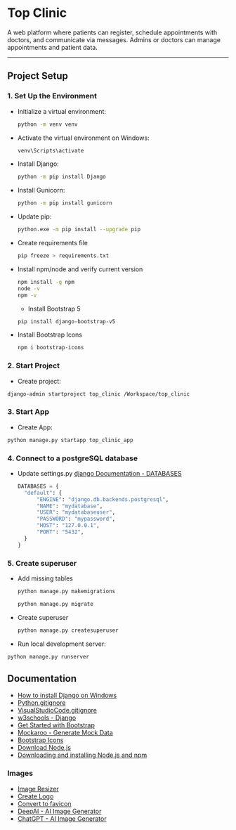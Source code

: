 # Top Clinic
A web platform where patients can register, schedule appointments with doctors, and communicate via messages. Admins or doctors can manage appointments and patient data.

---

## Project Setup

### 1. Set Up the Environment
- Initialize a virtual environment:
  ```bash
  python -m venv venv
  ```
- Activate the virtual environment on Windows:
  ```bash
  venv\Scripts\activate
  ```
- Install Django:
  ```bash
  python -m pip install Django
  ```
- Install Gunicorn:
  ```bash
  python -m pip install gunicorn
  ```
- Update pip:
  ```bash
  python.exe -m pip install --upgrade pip
  ```
- Create requirements file
  ```bash
  pip freeze > requirements.txt
  ```

- Install npm/node and verify current version
  ```bash
  npm install -g npm
  node -v
  npm -v
  ```

  - Install Bootstrap 5
  ```bash
  pip install django-bootstrap-v5
  ```

- Install Bootstrap Icons
  ```bash
  npm i bootstrap-icons
  ```

### 2. Start Project
  - Create project:
  ```bash
  django-admin startproject top_clinic /Workspace/top_clinic
  ```
  <!-- This command creates the required folder/files for the project-->

### 3. Start App
  - Create App:
  ```bash
  python manage.py startapp top_clinic_app
  ```
  <!-- This command creates the required folder/files for the app -->

### 4. Connect to a postgreSQL database
- Update settings.py [django Documentation - DATABASES](https://docs.djangoproject.com/en/5.2/ref/settings/#databases)
  ```python
  DATABASES = {
    "default": {
        "ENGINE": "django.db.backends.postgresql",
        "NAME": "mydatabase",
        "USER": "mydatabaseuser",
        "PASSWORD": "mypassword",
        "HOST": "127.0.0.1",
        "PORT": "5432",
    }
  }
  ```

### 5. Create superuser
- Add missing tables
  ```bash
  python manage.py makemigrations
  ```
  <!-- This command detects changes to the database and preps Django to update the changes.
      The updates are not applied at this point -->
  ```bash
  python manage.py migrate
  ```
  <!-- This command the migrations will take effect -->

- Create superuser
  ```bash
  python manage.py createsuperuser
  ```

 - Run local development server:
  ```bash
  python manage.py runserver
  ```

## Documentation
- [How to install Django on Windows](https://docs.djangoproject.com/en/5.2/howto/windows/)
- [Python.gitignore](https://github.com/github/gitignore/blob/main/Python.gitignore)
- [VisualStudioCode.gitignore](https://github.com/github/gitignore/blob/main/Global/VisualStudioCode.gitignore)
- [w3schools - Django](https://www.w3schools.com/django/)
- [Get Started with Bootstrap](https://getbootstrap.com/docs/5.3/getting-started/introduction/)
- [Mockaroo - Generate Mock Data](https://www.mockaroo.com/)
- [Bootstrap Icons](https://icons.getbootstrap.com/)
- [Download Node.js](https://nodejs.org/en/download)
- [Downloading and installing Node.js and npm](https://docs.npmjs.com/downloading-and-installing-node-js-and-npm)

### Images
- [Image Resizer](https://imageresizer.com/)
- [Create Logo](https://www.canva.com/)
- [Convert to favicon](https://favicon.io/favicon-converter/)
- [DeepAI - AI Image Generator](https://deepai.org/)
- [ChatGPT - AI Image Generator](https://chatgpt.com/)